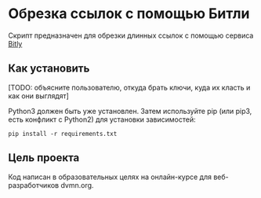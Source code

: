 # Обрезка ссылок с помощью Битли

Скрипт предназначен для обрезки длинных ссылок с помощью сервиса [Bitly](https://bitly.com)

## Как установить

[TODO: объясните пользователю, откуда брать ключи, куда их класть и как они выглядят]

Python3 должен быть уже установлен. Затем используйте pip (или pip3, есть конфликт с Python2) для установки зависимостей:
```
pip install -r requirements.txt
```

## Цель проекта

Код написан в образовательных целях на онлайн-курсе для веб-разработчиков dvmn.org.